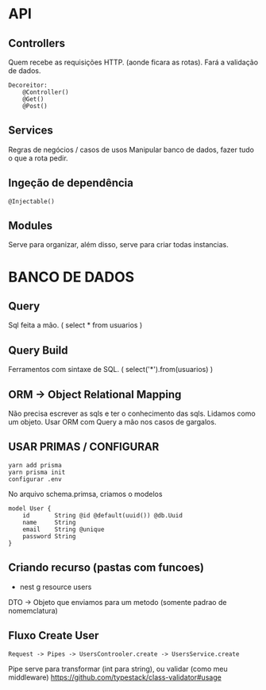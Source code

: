 # API

## Controllers
Quem recebe as requisições HTTP. (aonde ficara as rotas).
Fará a validação de dados.

    Decoreitor: 
        @Controller()
        @Get()
        @Post()

## Services
Regras de negócios / casos de usos
Manipular banco de dados, fazer tudo o que a rota pedir.

## Ingeção de dependência
    @Injectable()

## Modules
Serve para organizar, além disso, serve para criar todas instancias.


# BANCO DE DADOS 
## Query
Sql feita a mão. ( select * from usuarios )

## Query Build
Ferramentos com sintaxe de SQL. ( select('*').from(usuarios) )

## ORM -> Object Relational Mapping
Não precisa escrever as sqls e ter o conhecimento das sqls.
Lidamos como um objeto.
Usar ORM com Query a mão nos casos de gargalos.


## USAR PRIMAS / CONFIGURAR
    yarn add prisma
    yarn prisma init
    configurar .env

No arquivo schema.primsa, criamos o modelos

    model User {
        id       String @id @default(uuid()) @db.Uuid
        name     String
        email    String @unique
        password String
    }




## Criando recurso (pastas com funcoes)
* nest g resource users

DTO -> Objeto que enviamos para um metodo (somente padrao de nomemclatura)

## Fluxo Create User
    Request -> Pipes -> UsersControoler.create -> UsersService.create

Pipe serve para transformar (int para string), ou validar (como meu middleware)
https://github.com/typestack/class-validator#usage